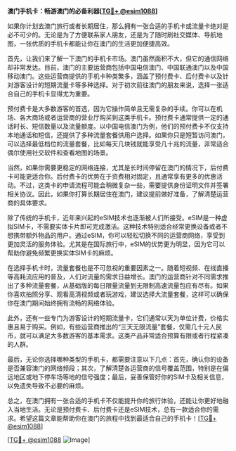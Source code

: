 **澳门手机卡：畅游澳门的必备利器[[TG💪+ @esim1088](https://t.me/s/esim1088)]**

如果你计划去澳门旅行或者长期居住，那么拥有一张合适的手机卡或流量卡绝对是必不可少的。无论是为了方便联系家人朋友，还是为了随时刷社交媒体、导航地图，一张优质的手机卡都能让你在澳门的生活更加便捷高效。

首先，让我们来了解一下澳门的手机卡市场。澳门虽然面积不大，但它的通信网络却非常发达。目前，澳门的主要运营商包括中国电信澳门、中国联通澳门以及中国移动澳门。这些运营商提供的手机卡种类繁多，涵盖了预付费卡、后付费卡以及针对游客设计的短期流量卡等多种选择。对于初次前往澳门的朋友来说，选择一张适合自己的手机卡显得尤为重要。

预付费卡是大多数游客的首选，因为它操作简单且无需复杂的手续。你可以在机场、各大商场或者运营商的营业厅购买到这类手机卡。预付费卡通常提供一定的通话时长、短信数量以及流量额度。以中国电信澳门为例，他们的预付费卡不仅支持本地通话和短信，还提供了多种流量套餐供用户选择。如果你只是短暂访问澳门，可以选择最低档位的流量套餐，比如每天几块钱就能享受几十兆的流量，非常适合偶尔使用社交软件和查看地图的场景。

当然，如果你需要更稳定的网络连接，尤其是长时间停留在澳门的情况下，后付费卡可能更适合你。后付费卡的优势在于资费相对固定，且通常享有更多的优惠活动。不过，这类卡的申请流程可能会稍微复杂一些，需要提供身份证明文件并签署相关协议。因此，如果你打算长期居住在澳门，建议提前做好准备，了解清楚运营商的具体要求。

除了传统的手机卡，近年来兴起的eSIM技术也逐渐被人们所接受。eSIM是一种虚拟SIM卡，不需要实体卡片即可完成激活。这种技术特别适合经常更换设备或者不想携带额外物品的用户。通过eSIM，你可以轻松切换不同的运营商网络，享受到更加灵活的服务体验。尤其是在国际旅行中，eSIM的优势更为明显，因为它可以帮助你避免频繁更换实体SIM卡的麻烦。

在选择手机卡时，流量套餐也是不可忽视的重要因素之一。随着短视频、在线直播等高耗流应用的普及，人们对流量的需求日益增长。澳门的运营商针对不同需求推出了多种流量套餐，从基础版的每日限量流量到无限制高速流量包应有尽有。如果你喜欢拍照分享、观看高清视频或者玩游戏，建议选择大流量套餐，这样可以确保你在澳门期间始终拥有流畅的网络体验。

此外，还有一些专门为游客设计的短期流量卡，它们通常以天为单位计费，价格实惠且易于购买。例如，有些运营商推出的“三天无限流量”套餐，仅需几十元人民币，就可以满足大多数游客的基本需求。这类产品非常适合预算有限或者行程紧凑的人群。

最后，无论你选择哪种类型的手机卡，都需要注意以下几点：首先，确认你的设备是否兼容澳门的网络频段；其次，了解清楚各运营商的信号覆盖范围，特别是在偏远地区或地下停车场等地的信号强度；最后，妥善保管好你的SIM卡及相关信息，以免遗失导致不必要的麻烦。

总之，在澳门拥有一张合适的手机卡不仅能提升你的旅行体验，还能让你更好地融入当地生活。无论是预付费卡、后付费卡还是eSIM技术，总有一款适合你的需求。希望这篇文章能帮助你在澳门的旅程中找到最适合自己的手机卡！[[TG💪+ @esim1088](https://t.me/s/esim1088)]

[[TG💪+ @esim1088](https://t.me/s/esim1088) ![Image](https://i.postimg.cc/4NQfJmqS/Snipaste-2025-05-13-00-14-12.png)]